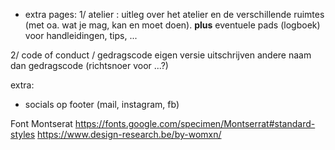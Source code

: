 

- extra pages:
1/ atelier : uitleg over het atelier en de verschillende ruimtes (met oa. wat je mag, kan en moet doen).
**plus** eventuele pads (logboek) voor handleidingen, tips, ...

2/ code of conduct / gedragscode
eigen versie uitschrijven
andere naam dan gedragscode (richtsnoer voor ...?)


extra:
 - socials op footer (mail, instagram, fb)


Font Montserat
https://fonts.google.com/specimen/Montserrat#standard-styles
https://www.design-research.be/by-womxn/
